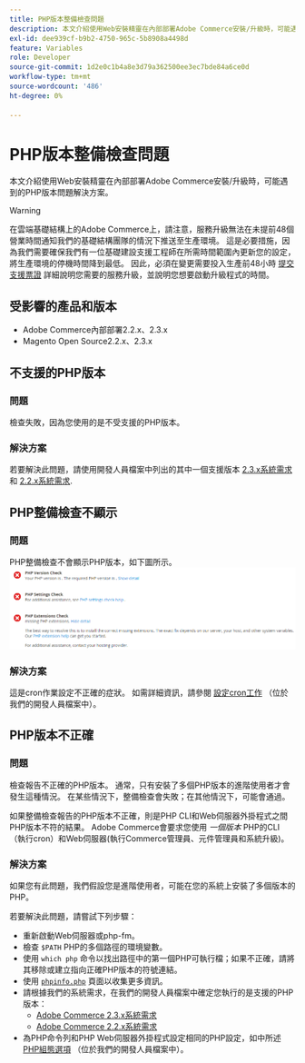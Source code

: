 ```yaml
---
title: PHP版本整備檢查問題
description: 本文介紹使用Web安裝精靈在內部部署Adobe Commerce安裝/升級時，可能遇到的PHP版本問題解決方案。
exl-id: dee939cf-b9b2-4750-965c-5b8908a4498d
feature: Variables
role: Developer
source-git-commit: 1d2e0c1b4a8e3d79a362500ee3ec7bde84a6ce0d
workflow-type: tm+mt
source-wordcount: '486'
ht-degree: 0%

---
```


# PHP版本整備檢查問題

本文介紹使用Web安裝精靈在內部部署Adobe Commerce安裝/升級時，可能遇到的PHP版本問題解決方案。

>[!WARNING]
>
>在雲端基礎結構上的Adobe Commerce上，請注意，服務升級無法在未提前48個營業時間通知我們的基礎結構團隊的情況下推送至生產環境。 這是必要措施，因為我們需要確保我們有一位基礎建設支援工程師在所需時間範圍內更新您的設定，將生產環境的停機時間降到最低。 因此，必須在變更需要投入生產前48小時 [提交支援票證](/help/help-center-guide/help-center/magento-help-center-user-guide.md#submit-ticket) 詳細說明您需要的服務升級，並說明您想要啟動升級程式的時間。

## 受影響的產品和版本

* Adobe Commerce內部部署2.2.x、2.3.x
* Magento Open Source2.2.x、2.3.x

## 不支援的PHP版本

### 問題

檢查失敗，因為您使用的是不受支援的PHP版本。

### 解決方案

若要解決此問題，請使用開發人員檔案中列出的其中一個支援版本 [2.3.x系統需求](https://devdocs.magento.com/guides/v2.3/install-gde/system-requirements.html) 和 [2.2.x系統需求](https://devdocs.magento.com/guides/v2.2/install-gde/system-requirements.html).

## PHP整備檢查不顯示

### 問題

PHP整備檢查不會顯示PHP版本，如下圖所示。
![upgr-tshoot-no-cron.png](assets/upgr-tshoot-no-cron.png)

### 解決方案

這是cron作業設定不正確的症狀。 如需詳細資訊，請參閱 [設定cron工作](https://devdocs.magento.com/guides/v2.3/install-gde/install/post-install-config.html#post-install-cron) （位於我們的開發人員檔案中）。

## PHP版本不正確

### 問題

檢查報告不正確的PHP版本。 通常，只有安裝了多個PHP版本的進階使用者才會發生這種情況。 在某些情況下，整備檢查會失敗；在其他情況下，可能會通過。

如果整備檢查報告的PHP版本不正確，則是PHP CLI和Web伺服器外掛程式之間PHP版本不符的結果。 Adobe Commerce會要求您使用 *一個版本* PHP的CLI （執行cron）和Web伺服器(執行Commerce管理員、元件管理員和系統升級)。

### 解決方案

如果您有此問題，我們假設您是進階使用者，可能在您的系統上安裝了多個版本的PHP。

若要解決此問題，請嘗試下列步驟：

* 重新啟動Web伺服器或php-fm。
* 檢查 `$PATH` PHP的多個路徑的環境變數。
* 使用 `which php` 命令以找出路徑中的第一個PHP可執行檔；如果不正確，請將其移除或建立指向正確PHP版本的符號連結。
* 使用 [`phpinfo.php`](https://devdocs.magento.com/guides/v2.3/install-gde/prereq/optional.html#install-optional-phpinfo) 頁面以收集更多資訊。
* 請根據我們的系統需求，在我們的開發人員檔案中確定您執行的是支援的PHP版本：
   * [Adobe Commerce 2.3.x系統需求](https://devdocs.magento.com/guides/v2.3/install-gde/system-requirements.html)
   * [Adobe Commerce 2.2.x系統需求](https://devdocs.magento.com/guides/v2.2/install-gde/system-requirements.html)
* 為PHP命令列和PHP Web伺服器外掛程式設定相同的PHP設定，如中所述 [PHP組態選項](https://devdocs.magento.com/guides/v2.3/install-gde/prereq/php-centos-ubuntu.html) （位於我們的開發人員檔案中）。

